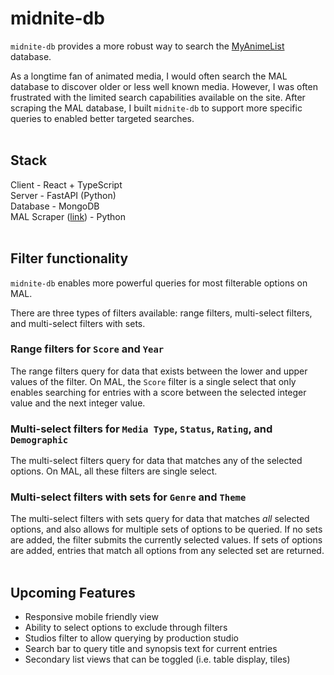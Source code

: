 # midnite-db

`midnite-db` provides a more robust way to search the [MyAnimeList](https://myanimelist.net/anime.php) database.

As a longtime fan of animated media, I would often search the MAL database to discover older or less well known media. However, I was often frustrated with the limited search capabilities available on the site. After scraping the MAL database, I built `midnite-db` to support more specific queries to enabled better targeted searches.
<br>
<br>
## Stack

Client - React + TypeScript  
Server - FastAPI (Python)  
Database - MongoDB  
MAL Scraper ([link](https://github.com/jkim421/midnite-scraper)) - Python
<br>
<br>
## Filter functionality

`midnite-db` enables more powerful queries for most filterable options on MAL.  

There are three types of filters available: range filters, multi-select filters, and multi-select filters with sets.
<br>
### Range filters for `Score` and `Year`

The range filters query for data that exists between the lower and upper values of the filter.  On MAL, the `Score` filter is a single select that only enables searching for entries with a score between the selected integer value and the next integer value.
<br>
### Multi-select filters for `Media Type`, `Status`, `Rating`, and `Demographic`

The multi-select filters query for data that matches any of the selected options. On MAL, all these filters are single select.
<br>
### Multi-select filters with sets for `Genre` and `Theme`

The multi-select filters with sets query for data that matches _all_ selected options, and also allows for multiple sets of options to be queried. If no sets are added, the filter submits the currently selected values. If sets of options are added, entries that match all options from any selected set are returned.
<br>
<br>
## Upcoming Features
- Responsive mobile friendly view
- Ability to select options to exclude through filters
- Studios filter to allow querying by production studio
- Search bar to query title and synopsis text for current entries
- Secondary list views that can be toggled (i.e. table display, tiles)
